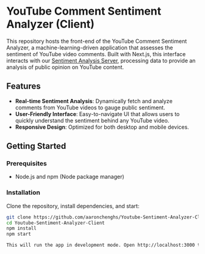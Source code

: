 # YouTube Comment Sentiment Analyzer (Client)

This repository hosts the front-end of the YouTube Comment Sentiment Analyzer, a machine-learning-driven application that assesses the sentiment of YouTube video comments. Built with Next.js, this interface interacts with our [Sentiment Analysis Server](https://github.com/aaronchenghs/youtube-sentiment-analyzer-server), processing data to provide an analysis of public opinion on YouTube content.

## Features

- **Real-time Sentiment Analysis**: Dynamically fetch and analyze comments from YouTube videos to gauge public sentiment.
- **User-Friendly Interface**: Easy-to-navigate UI that allows users to quickly understand the sentiment behind any YouTube video.
- **Responsive Design**: Optimized for both desktop and mobile devices.

## Getting Started

### Prerequisites

- Node.js and npm (Node package manager)

### Installation

Clone the repository, install dependencies, and start:
   ```bash
   git clone https://github.com/aaronchenghs/Youtube-Sentiment-Analyzer-Client.git
   cd Youtube-Sentiment-Analyzer-Client
   npm install
   npm start

This will run the app in development mode. Open http://localhost:3000 to view it in the browser.
